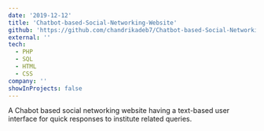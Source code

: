 ```yaml
---
date: '2019-12-12'
title: 'Chatbot-based-Social-Networking-Website'
github: 'https://github.com/chandrikadeb7/Chatbot-based-Social-Networking-Website'
external: ''
tech:
  - PHP
  - SQL
  - HTML
  - CSS
company: ''
showInProjects: false
---
```


A Chabot based social networking website having a text-based user interface for quick responses to institute related queries.

